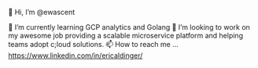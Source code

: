 👋 Hi, I’m @ewascent

🌱 I’m currently learning GCP analytics and Golang
💞️ I’m looking to work on my awesome job providing a scalable microservice platform and helping teams adopt c;loud solutions.
📫 How to reach me ...
https://www.linkedin.com/in/ericaldinger/

<!---
ewascent/ewascent is a ✨ special ✨ repository because its `README.md` (this file) appears on your GitHub profile.
You can click the Preview link to take a look at your changes.
--->
